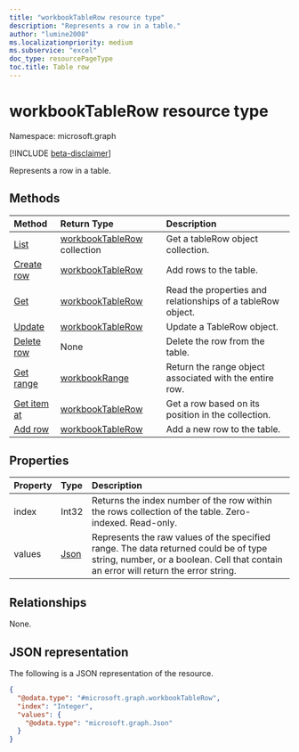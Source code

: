```yaml
---
title: "workbookTableRow resource type"
description: "Represents a row in a table."
author: "lumine2008"
ms.localizationpriority: medium
ms.subservice: "excel"
doc_type: resourcePageType
toc.title: Table row
---
```


# workbookTableRow resource type

Namespace: microsoft.graph

[!INCLUDE [beta-disclaimer](../../includes/beta-disclaimer.md)]

Represents a row in a table.


## Methods

| Method		   | Return Type	|Description|
|:---------------|:--------|:----------|
|[List](../api/tablerow-list.md) | [workbookTableRow](workbooktablerow.md) collection |Get a tableRow object collection. |
|[Create row](../api/table-post-rows.md)|[workbookTableRow](workbooktablerow.md)|Add rows to the table.|
|[Get](../api/tablerow-get.md) | [workbookTableRow](workbooktablerow.md) |Read the properties and relationships of a tableRow object.|
|[Update](../api/tablerow-update.md) | [workbookTableRow](workbooktablerow.md)	|Update a TableRow object. |
|[Delete row](../api/tablerow-delete.md)|None|Delete the row from the table.|
|[Get range](../api/tablerow-range.md)|[workbookRange](workbookrange.md)|Return the range object associated with the entire row.|
|[Get item at](../api/tablerowcollection-itemat.md)|[workbookTableRow](workbooktablerow.md)|Get a row based on its position in the collection.|
|[Add row](../api/tablerowcollection-add.md)|[workbookTableRow](workbooktablerow.md)|Add a new row to the table.|

## Properties
| Property	   | Type	|Description|
|:---------------|:--------|:----------|
|index|Int32|Returns the index number of the row within the rows collection of the table. Zero-indexed. Read-only.|
|values|[Json](../resources/json.md)|Represents the raw values of the specified range. The data returned could be of type string, number, or a boolean. Cell that contain an error will return the error string.|

## Relationships
None.


## JSON representation

The following is a JSON representation of the resource.

<!-- {
  "blockType": "resource",
  "@odata.type": "microsoft.graph.workbookTableRow",
  "openType": false
}
-->
``` json
{
  "@odata.type": "#microsoft.graph.workbookTableRow",
  "index": "Integer",
  "values": {
    "@odata.type": "microsoft.graph.Json"
  }
}
```

<!-- uuid: 8fcb5dbc-d5aa-4681-8e31-b001d5168d79
2015-10-25 14:57:30 UTC -->
<!--
{
  "type": "#page.annotation",
  "description": "TableRow resource",
  "keywords": "",
  "section": "documentation",
  "tocPath": "",
  "suppressions": []
}
-->


